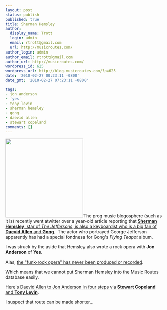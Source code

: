 ```yaml
---
layout: post
status: publish
published: true
title: Sherman Hemsley
author:
  display_name: Trott
  login: admin
  email: rtrott@gmail.com
  url: http://musicroutes.com/
author_login: admin
author_email: rtrott@gmail.com
author_url: http://musicroutes.com/
wordpress_id: 625
wordpress_url: http://blog.musicroutes.com/?p=625
date: '2010-02-27 00:23:11 -0800'
date_gmt: '2010-02-27 07:23:11 -0800'

tags:
- jon anderson
- 'yes'
- tony levin
- sherman hemsley
- gong
- daevid allen
- stewart copeland
comments: []
---
```

<p><a href="http://blog.musicroutes.com/wp-content/uploads/2010/02/george_jefferson1.jpg"><img class="alignright size-full wp-image-627" src="http://blog.musicroutes.com/wp-content/uploads/2010/02/george_jefferson1.jpg" alt="" width="248" height="249" /></a>The prog music blogosphere (such as it is) recently went atwitter over a year-old article reporting that<strong> </strong><a href="http://www.magnetmagazine.com/2009/03/05/george-jefferson-worlds-biggest-gong-fan/" target="_blank"><strong>Sherman Hemsley</strong>, star of <em>The Jeffersons</em>, is also a keyboardist who is a big fan of <strong>Daevid Allen</strong> and <strong>Gong</strong></a>.  The actor who portrayed George Jefferson apparently has had a special fondness for Gong's <em>Flying Teapot</em> album.</p>
<p>I was struck by the aside that Hemsley also wrote a rock opera with <strong>Jon Anderson</strong> of <strong>Yes</strong>.</p>
<p>Alas, <a href="http://www.bondegezou.co.uk/wnja.htm" target="_blank">the "funk-rock opera" has never been produced or recorded</a>.</p>
<p>Which means that we cannot put Sherman Hemsley into the Music Routes database easily.</p>
<p>Here's <a href="http://musicroutes.com/route.php?route=c8089850a69e2a588f591c04913be29f" target="_blank">Daevid Allen to Jon Anderson in four steps via <strong>Stewart Copeland</strong> and <strong>Tony Levin</strong></a>.</p>
<p>I suspect that route can be made shorter...</p>
